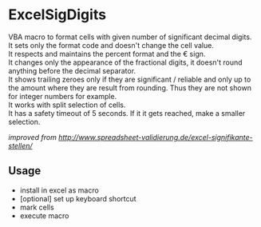 # ExcelSigDigits

VBA macro to format cells with given number of significant decimal digits.  
It sets only the format code and doesn't change the cell value.  
It respects and maintains the percent format and the € sign.  
It changes only the appearance of the fractional digits, it doesn't round anything before the decimal separator.  
It shows trailing zeroes only if they are significant / reliable and only up to the amount where they are result from rounding. Thus they are not shown for integer numbers for example.  
It works with split selection of cells.  
It has a safety timeout of 5 seconds. If it it gets reached, make a smaller selection.

*improved from http://www.spreadsheet-validierung.de/excel-signifikante-stellen/*

## Usage
- install in excel as macro
- [optional] set up keyboard shortcut
- mark cells
- execute macro
